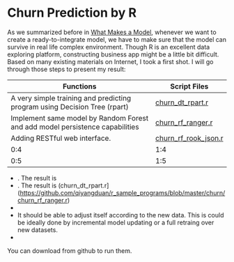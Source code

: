 # Churn Prediction by R
As we summarized before in [What Makes a Model](../what_makes_a_model.md), whenever we want to create a ready-to-integrate model, we have to make sure that the model can survive in real life complex environment. Though R is an excellent data exploring platform, constructing business app might be a little bit difficult. Based on many existing materials on Internet, I took a first shot. I will go through those steps to present my result:

|  Functions |  Script Files |
| -- | -- |
|  A very simple training and predicting program using Decision Tree (rpart) |  [churn_dt_rpart.r](https://github.com/qiyangduan/r_sample_programs/blob/master/churn/churn_dt_rpart.r) |
| Implement same model by Random Forest and add model persistence capabilities | [churn_rf_ranger.r](https://github.com/qiyangduan/r_sample_programs/blob/master/churn/churn_rf_ranger.r)|
| Adding RESTful web interface.  | [churn_rf_rook_json.r](https://github.com/qiyangduan/r_sample_programs/blob/master/churn/churn_rf_rook_json.r)|
| 0:4 | 1:4 |
| 0:5 | 1:5 |


* . The result is 
* . The result is (churn_dt_rpart.r](https://github.com/qiyangduan/r_sample_programs/blob/master/churn/churn_rf_ranger.r)
* 
* It should be able to adjust itself according to the new data. This is could be ideally done by incremental model updating or a full retraing over new datasets. 
* 

You can download from github to run them.

